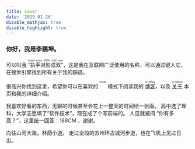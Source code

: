 ```yaml
---
title: cover
date: '2019-01-26'
disable_mathjax: true
disable_highlight: true
---
```


<!-- <ruby>李<rt>li</rt></ruby><ruby>鹏<rt>peng</rt></ruby><ruby>坤<rt>kun</rt></ruby>。 -->
### 你好，我是李鹏坤。

可以叫我 <ruby>“执手对影成双”<rt>Used since 2014, until now</rt></ruby>，这是我在互联网广泛使用的名称，可以通过键入它，在搜索引擎找到所有关于我的踪迹。

很高兴你找到这里，希望你可以在喜欢的 <ruby class="link"><a id="darkmodeTag"></a><rt>mode</rt></ruby> 模式下阅读我的 <ruby class="link"><a href="/blog/">博客</a><rt>to /blog</rt></ruby>，以及 <ruby class="link"><a href="/about/">关于</a><rt>to /about</rt></ruby> 本页和我的详细介绍。
<!-- 高二那年（ 2014 ）逛 [ONE](http://wufazhuce.com/) 有个作者叫“对影成双”。  
这个名字很好，然后自己加上了“执手”两字，用作网名。  
取的是柳永《雨霖铃·寒蝉凄切》中“执手相看泪眼，竟无语凝噎”的意境。  
但要是有人问起，我会说后四个字化用的是李白《月下独酌》中，  
“举杯邀明月，对影成三人”。 -->
我喜欢好看的东西，无聊的时候甚至会花上一整天的时间绘一张画。
高中选了理科，大学志愿填了“软件技术”，现在成了个写前端的。
人见就被问 “你有多高？”，这里统一回答：188CM ，谢谢。

向往山河大海，林荫小道。 走过全段的苏州环古城河步道，也在飞机上见过日出。
